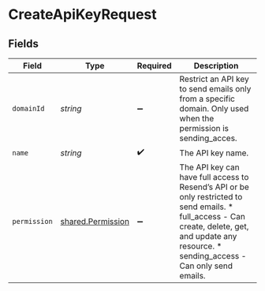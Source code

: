 # CreateApiKeyRequest


## Fields

| Field                                                                                                                                                                                             | Type                                                                                                                                                                                              | Required                                                                                                                                                                                          | Description                                                                                                                                                                                       |
| ------------------------------------------------------------------------------------------------------------------------------------------------------------------------------------------------- | ------------------------------------------------------------------------------------------------------------------------------------------------------------------------------------------------- | ------------------------------------------------------------------------------------------------------------------------------------------------------------------------------------------------- | ------------------------------------------------------------------------------------------------------------------------------------------------------------------------------------------------- |
| `domainId`                                                                                                                                                                                        | *string*                                                                                                                                                                                          | :heavy_minus_sign:                                                                                                                                                                                | Restrict an API key to send emails only from a specific domain. Only used when the permission is sending_acces.                                                                                   |
| `name`                                                                                                                                                                                            | *string*                                                                                                                                                                                          | :heavy_check_mark:                                                                                                                                                                                | The API key name.                                                                                                                                                                                 |
| `permission`                                                                                                                                                                                      | [shared.Permission](../../../sdk/models/shared/permission.md)                                                                                                                                     | :heavy_minus_sign:                                                                                                                                                                                | The API key can have full access to Resend’s API or be only restricted to send emails. * full_access - Can create, delete, get, and update any resource. * sending_access - Can only send emails. |